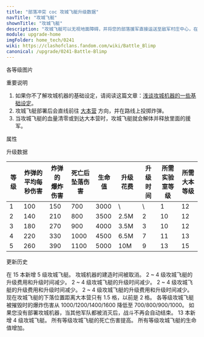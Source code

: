 ```yaml
---
title: "部落冲突 coc 攻城飞艇升级数据"
navTitle: "攻城飞艇"
shownTitle: "攻城飞艇"
description: "攻城飞艇可以无视地面障碍，并将您的部落援军直接运送至敌军村庄中心，在飞行途中还会不断投放炸弹。由于外壳不够结实，它很容易被敌军击落。法术对攻城飞艇无效。"
module: upgrade-home
imgFolder: home_tech/0241
wiki: https://clashofclans.fandom.com/wiki/Battle_Blimp
canonical: /upgrade/0241-Battle-Blimp
---
```


<UnitInfo :folder="$frontmatter.imgFolder" imgSrc="Battle_Blimp_info.png" :imgAlt="$frontmatter.navTitle" :description="$frontmatter.description" />

<SmallTitle>各等级图片</SmallTitle>

<Panel>
    <UnitImgGroup :folder="$frontmatter.imgFolder">
        <UnitImg imgTitle="1 级" imgSrc="Battle_Blimp1.png" />
        <UnitImg imgTitle="2 级" imgSrc="Battle_Blimp2.png" />
        <UnitImg imgTitle="3 级" imgSrc="Battle_Blimp3.png" />
        <UnitImg imgTitle="4 级" imgSrc="Battle_Blimp4.png" />
        <UnitImg imgTitle="5 级" imgSrc="Battle_Blimp5.png" />
    </UnitImgGroup>
</Panel>

<SmallTitle>重要说明</SmallTitle>

1. 如果你不了解攻城机器的基础设定，请阅读这篇文章：[浅谈攻城机器的一些基础设定](/p/6912)。
2. 攻城飞艇部署后会直线前往 [大本营](/upgrade/0400-Town-Hall) 方向，并在路线上投掷炸弹。
3. 当攻城飞艇的血量清零或到达大本营时，攻城飞艇就会解体并释放里面的援军。

<SmallTitle>属性</SmallTitle>

<UnitProperties>
    <UnitProperty pKey="攻击方式" pValue="对着大本营前进" />
    <UnitProperty pKey="攻击偏好" pValue="无" />
    <UnitProperty pKey="伤害类型" pValue="范围伤害" />
    <UnitProperty pKey="伤害半径" pValue="3 格" />
    <UnitProperty pKey="攻击的目标" pValue="仅地面目标" />
    <UnitProperty pKey="占据人口" pValue="30" />
    <UnitProperty pKey="移动速度" pValue="2.25 格/秒" />
    <UnitProperty pKey="炸弹投掷速度" pValue="1.5 秒/次" />
    <UnitProperty pKey="所需攻城机器工坊等级" pValue="2" />
    <UnitProperty pKey="所需大本等级" pValue="12" />
    <UnitProperty pKey="建造时间" pValue="无" trainingSystem="2025" />
    <UnitProperty pKey="捐赠费用" pValue="15,15,45000,Elixir" :isDonationCost="true" />
</UnitProperties>

<SmallTitle>升级数据</SmallTitle>

<script setup>
const tableExtraInfo = [
    {
        "column": 5,
        "type": "cost",
        "gpClass": "research",
        "icon": "Elixir"
    },
    {
        "column": 6,
        "type": "time",
        "gpClass": "research"
    }
];
</script>

<UnitTable :tableExtraInfo="tableExtraInfo">

| 等级 |炸弹的<br>平均每秒伤害|炸弹的<br>爆炸伤害|死亡后<br>坠落伤害| 生命值 | 升级花费| 升级时间 |所需<br>实验室等级|所需<br>大本等级|
| ---- |        ----        |       ----      |       ----     |  ----  |  ----  |   ----  |      ----       |     ----      |
|   1  |         100        |       150       |        700     |  3000  |     \  |    \    |        1        |      12       |
|   2  |         140        |       210       |        800     |  3500  |  2.5M  |    2    |       10        |      12       |
|   3  |         180        |       270       |        900     |  4000  |  3.5M  |    3    |       10        |      12       |
|   4  |         220        |       330       |       1000     |  4500  |  6.5M  |    7    |       11        |      13       |
|   5  |         260        |       390       |       1100     |  5000  |   10M  |    9    |       13        |      15       |
</UnitTable>

<SmallTitle>更新历史</SmallTitle>

<Timeline>
    <TimelineItem date="2025/06/16">
        <TimelineRow>在 15 本新增 5 级攻城飞艇。</TimelineRow>
    </TimelineItem>
    <TimelineItem date="2025/03/27">
        <TimelineRow>攻城机器的建造时间被取消。</TimelineRow>
    </TimelineItem>
    <TimelineItem date="2024/11/25">
        <TimelineRow>2 ~ 4 级攻城飞艇的升级费用和升级时间减少。</TimelineRow>
    </TimelineItem>
    <TimelineItem date="2023/12/12">
        <TimelineRow>2 ~ 4 级攻城飞艇的升级时间减少。</TimelineRow>
    </TimelineItem>
    <TimelineItem date="2023/06/12">
        <TimelineRow>2 ~ 4 级攻城飞艇的升级费用和升级时间减少。</TimelineRow>
    </TimelineItem>
    <TimelineItem date="2022/10/10">
        <TimelineRow>2 ~ 4 级攻城飞艇的升级费用和升级时间减少。</TimelineRow>
    </TimelineItem>
    <TimelineItem date="2022/05/02">
        <TimelineRow>现在攻城飞艇的下落位置距离大本营只有 1.5 格，以前是 2 格。</TimelineRow>
    </TimelineItem>
    <TimelineItem date="2022/02/15">
        <TimelineRow>各等级攻城飞艇被摧毁时的爆炸伤害从 1000/1200/1400/1600 降低至 700/800/900/1000。</TimelineRow>
    </TimelineItem>
    <TimelineItem date="2020/10/12">
        <TimelineRow>如果您没有部署攻城机器，当其他军队都被消灭后，战斗不再会自动结束。</TimelineRow>
    </TimelineItem>
    <TimelineItem date="2020/06/22">
        <TimelineRow>13 本新增 4 级攻城飞艇。</TimelineRow>
    </TimelineItem>
    <TimelineItem date="2019/12/09">
        <TimelineRow>所有等级攻城飞艇的死亡伤害提高。</TimelineRow>
    </TimelineItem>
    <TimelineItem date="2019/06/18">
        <TimelineRow>所有等级攻城飞艇的生命值增加。</TimelineRow>
    </TimelineItem>
    <TimelineItem :historyBottom="true" />
</Timeline>